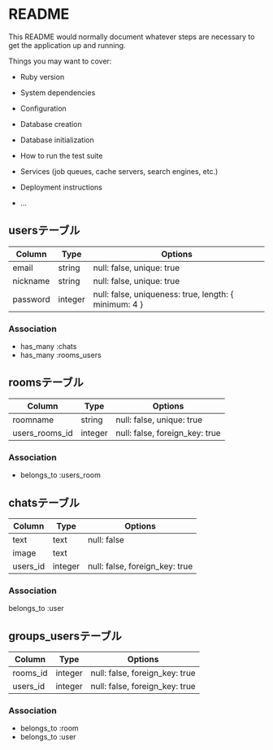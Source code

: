 # README

This README would normally document whatever steps are necessary to get the
application up and running.

Things you may want to cover:

* Ruby version

* System dependencies

* Configuration

* Database creation

* Database initialization

* How to run the test suite

* Services (job queues, cache servers, search engines, etc.)

* Deployment instructions

* ...


## usersテーブル

|Column|Type|Options|
|------|----|-------|
|email|string|null: false, unique: true|
|nickname|string|null: false, unique: true|
|password|integer|null: false, uniqueness: true, length: { minimum: 4 }|

### Association
- has_many :chats
- has_many :rooms_users


## roomsテーブル

|Column|Type|Options|
|------|----|-------|
|roomname|string|null: false, unique: true|
|users_rooms_id|integer|null: false, foreign_key: true|

### Association
- belongs_to :users_room


## chatsテーブル

|Column|Type|Options|
|------|----|-------|
|text|text|null: false|
|image|text||
|users_id|integer|null: false, foreign_key: true|

### Association
belongs_to :user


## groups_usersテーブル

|Column|Type|Options|
|------|----|-------|
|rooms_id|integer|null: false, foreign_key: true|
|users_id|integer|null: false, foreign_key: true|

### Association
- belongs_to :room
- belongs_to :user

